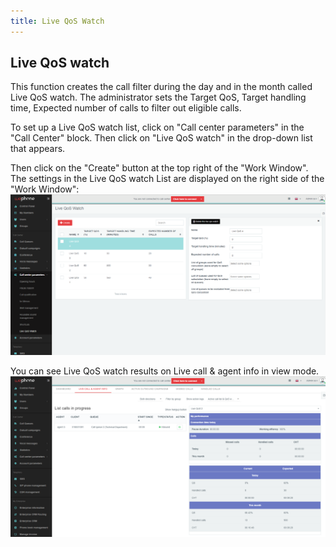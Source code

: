 ```yaml
---
title: Live QoS Watch
---
```


## Live QoS watch

This function creates the call filter during the day and in the month called Live QoS watch. The administrator sets the Target QoS, Target handling time, Expected number of calls to filter out eligible calls.

To set up a Live QoS watch list, click on "Call center parameters" in the "Call Center" block. Then click on "Live QoS watch" in the drop-down list that appears.

Then click on the "Create" button at the top right of the "Work Window".
The settings in the Live QoS watch List are displayed on the right side of the "Work Window":
![Live QoS watch](/images/live-QoS-watch.png)

You can see Live QoS watch results on Live call & agent info in view mode.
![Live QoS watch](/images/live-QoS-watch2.png)